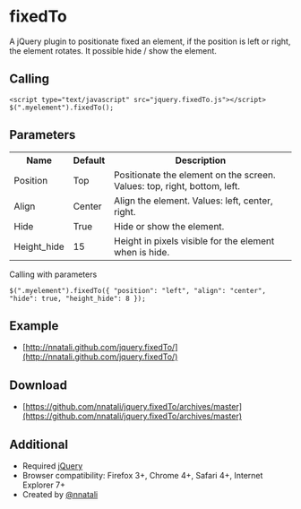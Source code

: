 fixedTo
=======

A jQuery plugin to positionate fixed an element, if the position is left or right, the element rotates. It possible hide / show the element.

Calling
-------

`<script type="text/javascript" src="jquery.fixedTo.js"></script>`
`$(".myelement").fixedTo();`

Parameters
----------

<table>
  <tr>
    <th>Name</th>
    <th>Default</th>
    <th>Description</th>
  </tr>
  <tr>
    <td>Position</td>
    <td>Top</td>
    <td>Positionate the element on the screen. Values: top, right, bottom, left.</td>
  </tr>
  <tr>
    <td>Align</td>
    <td>Center</td>
    <td>Align the element. Values: left, center, right.</td>
  </tr>
  <tr>
    <td>Hide</td>
    <td>True</td>
    <td>Hide or show the element.</td>
  </tr>
  <tr>
    <td>Height_hide</td>
    <td>15</td>
    <td>Height in pixels visible for the element when is hide.</td>
  </tr>
</table>

Calling with parameters

`$(".myelement").fixedTo({
  "position": "left",
  "align": "center",
  "hide": true,
  "height_hide": 8
});`


Example
-------

* [http://nnatali.github.com/jquery.fixedTo/](http://nnatali.github.com/jquery.fixedTo/)

Download
--------

* [https://github.com/nnatali/jquery.fixedTo/archives/master](https://github.com/nnatali/jquery.fixedTo/archives/master)

Additional
----------

* Required [jQuery](http://jquery.com)
* Browser compatibility: Firefox 3+, Chrome 4+, Safari 4+, Internet Explorer 7+
* Created by [@nnatali](http://twitter.com/nnatali)